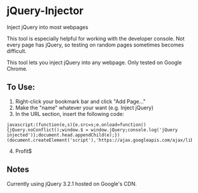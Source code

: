 # jQuery-Injector
Inject jQuery into most webpages

This tool is especially helpful for working with the developer console. Not every page has jQuery, so testing on random pages sometimes becomes difficult.

This tool lets you inject jQuery into any webpage. Only tested on Google Chrome.

## To Use: ##

1. Right-click your bookmark bar and click "Add Page..."
2. Make the "name" whatever your want (e.g. Inject jQuery)
3. In the URL section, insert the following code:

```javacript
javascript:(function(e,s){e.src=s;e.onload=function(){jQuery.noConflict();window.$ = window.jQuery;console.log('jQuery injected')};document.head.appendChild(e);})(document.createElement('script'),'https://ajax.googleapis.com/ajax/libs/jquery/3.2.1/jquery.min.js')
```

4. Profit$

## Notes ##
Currently using jQuery 3.2.1 hosted on Google's CDN.